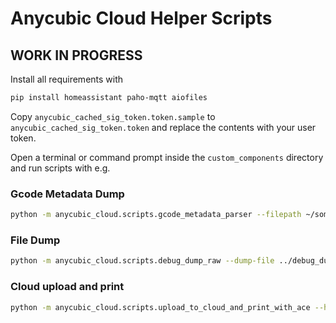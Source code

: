 # Anycubic Cloud Helper Scripts

## WORK IN PROGRESS 


Install all requirements with

```bash
pip install homeassistant paho-mqtt aiofiles
```

Copy `anycubic_cached_sig_token.token.sample` to `anycubic_cached_sig_token.token` and replace the contents with your user token.

Open a terminal or command prompt inside the `custom_components` directory and run scripts with e.g.

### Gcode Metadata Dump

```bash
python -m anycubic_cloud.scripts.gcode_metadata_parser --filepath ~/some_gcode_file.gcode
```

### File Dump

```bash
python -m anycubic_cloud.scripts.debug_dump_raw --dump-file ../debug_dump.json
```

### Cloud upload and print

```bash
python -m anycubic_cloud.scripts.upload_to_cloud_and_print_with_ace --help
```
